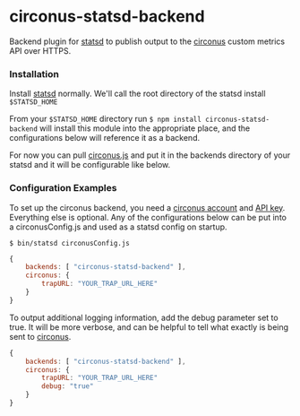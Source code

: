 circonus-statsd-backend
==========================

Backend plugin for [statsd](https://github.com/etsy/statsd) to publish output to the [circonus](http://www.circonus.com) custom metrics API over HTTPS.

### Installation

Install [statsd](https://github.com/etsy/statsd) normally.  We'll call the root directory of the statsd install ```$STATSD_HOME```

From your ```$STATSD_HOME``` directory run ```$ npm install circonus-statsd-backend``` will install this module into the appropriate place, and the configurations below will reference it as a backend.

For now you can pull [circonus.js](https://github.com/lyft/circonus-statsd-backend/blob/master/lib/circonus.js) and put it in the backends directory of your statsd and it will
be configurable like below.

### Configuration Examples

To set up the circonus backend, you need a [circonus account](https://www.circonus.com/) and [API key](https://login.circonus.com/resources/api).  Everything else is optional.  Any of the configurations below can be put into a circonusConfig.js and used as a statsd config on startup.

```$ bin/statsd circonusConfig.js```

```js
{
    backends: [ "circonus-statsd-backend" ],
    circonus: {
        trapURL: "YOUR_TRAP_URL_HERE"
    }
}
```

To output additional logging information, add the debug parameter set to true.  It will be more verbose, and can be helpful to tell what exactly is being sent to [circonus](http://www.circonus.com).

```js
{
    backends: [ "circonus-statsd-backend" ],
    circonus: {
        trapURL: "YOUR_TRAP_URL_HERE"
        debug: "true"
    }
}
```
